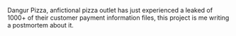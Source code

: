 Dangur Pizza, anfictional pizza outlet has just experienced a leaked of 1000+ of their customer payment information files, this project is me writing a postmortem about it.
